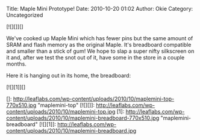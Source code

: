 Title: Maple Mini Prototype!
Date: 2010-10-20 01:02
Author: Okie
Category: Uncategorized

[![][]][]

We've cooked up Maple Mini which has fewer pins but the same amount of
SRAM and flash memory as the original Maple. It's breadboard compatible
and smaller than a stick of gum! We hope to slap a super nifty
silkscreen on it and, after we test the snot out of it, have some in the
store in a couple months.

Here it is hanging out in its home, the breadboard:

[![][1]][]

  []: http://leaflabs.com/wp-content/uploads/2010/10/maplemini-top-770x510.jpg
    "maplemini-top"
  [![][]]: http://leaflabs.com/wp-content/uploads/2010/10/maplemini-top.jpg
  [1]: http://leaflabs.com/wp-content/uploads/2010/10/maplemini-breadboard-770x510.jpg
    "maplemini-breadboard"
  [![][1]]: http://leaflabs.com/wp-content/uploads/2010/10/maplemini-breadboard.jpg
